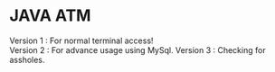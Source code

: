 # JAVA ATM
Version 1 : For normal terminal access!
<br>
Version 2 : For advance usage using MySql.
Version 3 : Checking for assholes.
